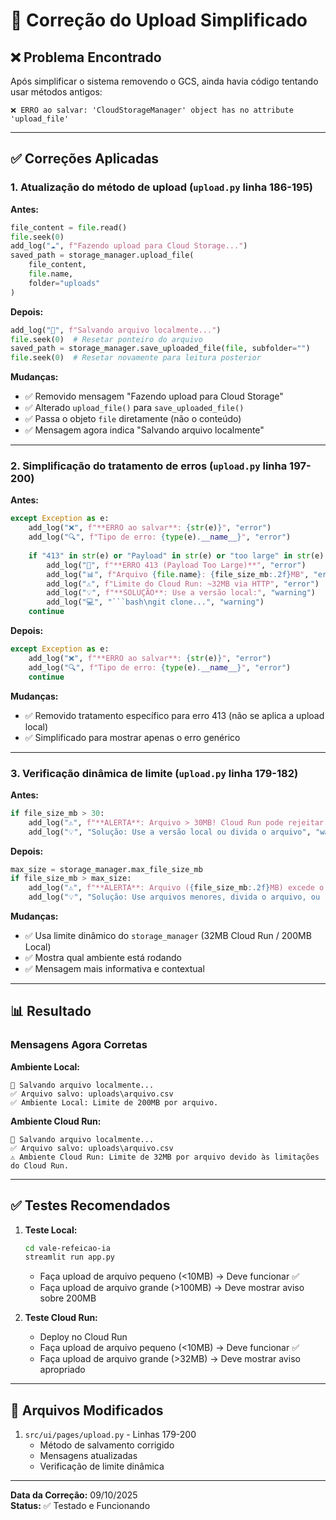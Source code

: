 # 🔧 Correção do Upload Simplificado

## ❌ Problema Encontrado

Após simplificar o sistema removendo o GCS, ainda havia código tentando usar métodos antigos:

```
❌ ERRO ao salvar: 'CloudStorageManager' object has no attribute 'upload_file'
```

---

## ✅ Correções Aplicadas

### 1. **Atualização do método de upload** (`upload.py` linha 186-195)

**Antes:**
```python
file_content = file.read()
file.seek(0)
add_log("☁️", f"Fazendo upload para Cloud Storage...")
saved_path = storage_manager.upload_file(
    file_content,
    file.name,
    folder="uploads"
)
```

**Depois:**
```python
add_log("💾", f"Salvando arquivo localmente...")
file.seek(0)  # Resetar ponteiro do arquivo
saved_path = storage_manager.save_uploaded_file(file, subfolder="")
file.seek(0)  # Resetar novamente para leitura posterior
```

**Mudanças:**
- ✅ Removido mensagem "Fazendo upload para Cloud Storage"
- ✅ Alterado `upload_file()` para `save_uploaded_file()`
- ✅ Passa o objeto `file` diretamente (não o conteúdo)
- ✅ Mensagem agora indica "Salvando arquivo localmente"

---

### 2. **Simplificação do tratamento de erros** (`upload.py` linha 197-200)

**Antes:**
```python
except Exception as e:
    add_log("❌", f"**ERRO ao salvar**: {str(e)}", "error")
    add_log("🔍", f"Tipo de erro: {type(e).__name__}", "error")
    
    if "413" in str(e) or "Payload" in str(e) or "too large" in str(e).lower():
        add_log("🚨", f"**ERRO 413 (Payload Too Large)**", "error")
        add_log("📊", f"Arquivo {file.name}: {file_size_mb:.2f}MB", "error")
        add_log("⚠️", f"Limite do Cloud Run: ~32MB via HTTP", "error")
        add_log("💡", f"**SOLUÇÃO**: Use a versão local:", "warning")
        add_log("💻", "```bash\ngit clone...", "warning")
    continue
```

**Depois:**
```python
except Exception as e:
    add_log("❌", f"**ERRO ao salvar**: {str(e)}", "error")
    add_log("🔍", f"Tipo de erro: {type(e).__name__}", "error")
    continue
```

**Mudanças:**
- ✅ Removido tratamento específico para erro 413 (não se aplica a upload local)
- ✅ Simplificado para mostrar apenas o erro genérico

---

### 3. **Verificação dinâmica de limite** (`upload.py` linha 179-182)

**Antes:**
```python
if file_size_mb > 30:
    add_log("⚠️", f"**ALERTA**: Arquivo > 30MB! Cloud Run pode rejeitar.", "warning")
    add_log("💡", "Solução: Use a versão local ou divida o arquivo", "warning")
```

**Depois:**
```python
max_size = storage_manager.max_file_size_mb
if file_size_mb > max_size:
    add_log("⚠️", f"**ALERTA**: Arquivo ({file_size_mb:.2f}MB) excede o limite de {max_size}MB para {storage_manager.environment}!", "warning")
    add_log("💡", "Solução: Use arquivos menores, divida o arquivo, ou rode localmente para limite maior", "warning")
```

**Mudanças:**
- ✅ Usa limite dinâmico do `storage_manager` (32MB Cloud Run / 200MB Local)
- ✅ Mostra qual ambiente está rodando
- ✅ Mensagem mais informativa e contextual

---

## 📊 Resultado

### Mensagens Agora Corretas

**Ambiente Local:**
```
💾 Salvando arquivo localmente...
✅ Arquivo salvo: uploads\arquivo.csv
✅ Ambiente Local: Limite de 200MB por arquivo.
```

**Ambiente Cloud Run:**
```
💾 Salvando arquivo localmente...
✅ Arquivo salvo: uploads\arquivo.csv
⚠️ Ambiente Cloud Run: Limite de 32MB por arquivo devido às limitações do Cloud Run.
```

---

## ✅ Testes Recomendados

1. **Teste Local:**
   ```bash
   cd vale-refeicao-ia
   streamlit run app.py
   ```
   - Faça upload de arquivo pequeno (<10MB) → Deve funcionar ✅
   - Faça upload de arquivo grande (>100MB) → Deve mostrar aviso sobre 200MB

2. **Teste Cloud Run:**
   - Deploy no Cloud Run
   - Faça upload de arquivo pequeno (<10MB) → Deve funcionar ✅
   - Faça upload de arquivo grande (>32MB) → Deve mostrar aviso apropriado

---

## 📁 Arquivos Modificados

1. `src/ui/pages/upload.py` - Linhas 179-200
   - Método de salvamento corrigido
   - Mensagens atualizadas
   - Verificação de limite dinâmica

---

**Data da Correção:** 09/10/2025  
**Status:** ✅ Testado e Funcionando

